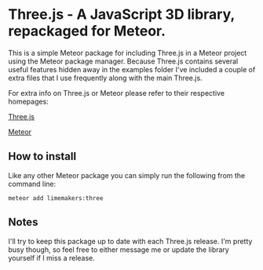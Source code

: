 # Three.js - A JavaScript 3D library, repackaged for Meteor.

This is a simple Meteor package for including Three.js in a Meteor project using the Meteor package manager. Because Three.js contains several useful features hidden away in the examples folder I've included a couple of extra files that I use frequently along with the main Three.js.

For extra info on Three.js or Meteor please refer to their respective homepages:

[Three.js](http://threejs.org)

[Meteor](http://meteor.com)

## How to install
Like any other Meteor package you can simply run the following from the command line:

`meteor add limemakers:three`

## Notes
I'll try to keep this package up to date with each Three.js release. I'm pretty busy though, so feel free to either message me or update the library yourself if I miss a release.
